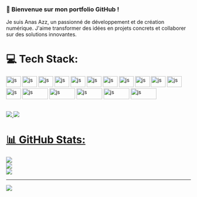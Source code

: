 ### 👋 Bienvenue sur mon portfolio GitHub !

Je suis Anas Azz, un passionné de développement et de création numérique. J'aime transformer des idées en projets concrets et collaborer sur des solutions innovantes.


# 💻 Tech Stack:


<div>
   <img aling="center" alt ="js" height="30" width="40" src= "https://cdn.jsdelivr.net/gh/devicons/devicon@latest/icons/angularjs/angularjs-original.svg" />
   <img aling="center" alt ="js" height="30" width="40" src= "https://cdn.jsdelivr.net/gh/devicons/devicon@latest/icons/git/git-original.svg" />
   <img aling="center" alt ="js" height="30" width="40" src= "https://cdn.jsdelivr.net/gh/devicons/devicon@latest/icons/gitlab/gitlab-original.svg" />
   <img aling="center" alt ="js" height="30" width="40" src= "https://cdn.jsdelivr.net/gh/devicons/devicon@latest/icons/linux/linux-original.svg" />
   <img aling="center" alt ="js" height="30" width="40" src= "https://cdn.jsdelivr.net/gh/devicons/devicon@latest/icons/html5/html5-original.svg" />
   <img aling="center" alt ="js" height="30" width="40" src= "https://cdn.jsdelivr.net/gh/devicons/devicon@latest/icons/css3/css3-original.svg" />
   <img aling="center" alt ="js" height="30" width="40" src= "https://cdn.jsdelivr.net/gh/devicons/devicon@latest/icons/sass/sass-original.svg" />
   <img aling="center" alt ="js" height="30" width="40" src= "https://cdn.jsdelivr.net/gh/devicons/devicon@latest/icons/javascript/javascript-original.svg" />
   <img aling="center" alt ="js" height="30" width="40" src= "https://cdn.jsdelivr.net/gh/devicons/devicon@latest/icons/react/react-original.svg" />
    <img aling="center" alt ="js" height="30" width="40" src= "https://cdn.jsdelivr.net/gh/devicons/devicon@latest/icons/c/c-original.svg" />
   <img aling="center" alt ="js" height="30" width="40" src= "https://cdn.jsdelivr.net/gh/devicons/devicon@latest/icons/cplusplus/cplusplus-original.svg" />
   <img aling="center" alt ="js" height="30" width="40" src= "https://cdn.jsdelivr.net/gh/devicons/devicon@latest/icons/php/php-original.svg" />
   <img aling="center" alt ="js" height="30" width="70" src= "https://img.shields.io/badge/MongoDB-4EA94B?style=for-the-badge&logo=mongodb&logoColor=white" />
   <img aling="center" alt ="js" height="30" width="70" src= "https://img.shields.io/badge/jQuery-0769AD?style=for-the-badge&logo=jquery&logoColor=white" />
   <img aling="center" alt ="js" height="30" width="70" src= "https://img.shields.io/badge/Bootstrap-563D7C?style=for-the-badge&logo=bootstrap&logoColor=white" />
   <img aling="center" alt ="js" height="30" width="70" src= "https://img.shields.io/badge/Canva-%2300C4CC.svg?&style=for-the-badge&logo=Canva&logoColor=white" />
   <img aling="center" alt ="js" height="30" width="70" src= "https://img.shields.io/badge/Figma-F24E1E?style=for-the-badge&logo=figma&logoColor=white" />
   
</div>

##
<div>
   <a href="HTTPS://wa.me/+212644249029"  target="_black"><img src ="https://img.shields.io/badge/WhatsApp-25D366?style=for-the-badge&logo=WhatsApp&logoColor=white" />
   <a href="mailto:anass.azz2030@gmail.com"  target="_black"><img src ="https://img.shields.io/badge/Gmail-D14836?style=for-the-badge&logo=gmail&logoColor=white" />
      
</div>
















# 📊 GitHub Stats:
![](https://github-readme-stats.vercel.app/api?username=anassazz&theme=dark&hide_border=false&include_all_commits=false&count_private=false)<br/>
![](https://github-readme-streak-stats.herokuapp.com/?user=anassazz&theme=dark&hide_border=false)<br/>
![](https://github-readme-stats.vercel.app/api/top-langs/?username=anassazz&theme=dark&hide_border=false&include_all_commits=false&count_private=false&layout=compact)

---
[![](https://visitcount.itsvg.in/api?id=anassazz&icon=0&color=0)](https://visitcount.itsvg.in)

<!-- Proudly created with GPRM ( https://gprm.itsvg.in ) -->
